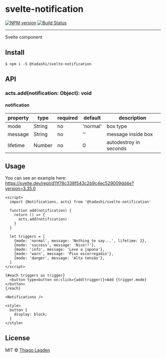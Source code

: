 # svelte-notification

[![NPM version][npm-img]][npm]
[![Build Status][ci-img]][ci]


[npm-img]:         https://img.shields.io/npm/v/@tadashi/svelte-notification.svg
[npm]:             https://www.npmjs.com/package/@tadashi/svelte-notification
[ci-img]:          https://github.com/lagden/svelte-notification/workflows/Node.js%20CI/badge.svg
[ci]:              https://github.com/lagden/svelte-notification/actions?query=workflow%3A%22Node.js+CI%22

---

Svelte component

## Install

```
$ npm i -S @tadashi/svelte-notification
```

## API

### acts.add(notification: Object): void

#### notification

property    | type         | required    | default               | description
----------- | ------------ | ----------- | -------------------   | ------------
mode        | String       | no          | 'normal'              | box type
message     | String       | no          | ''                    | message inside box
lifetime    | Number       | no          | 0                     | autodestroy in seconds


## Usage

You can see an example here: https://svelte.dev/repl/d11f78c338f543c2b9c4ec529009dd4e?version=3.35.0

```svelte
<script>
  import {Notifications, acts} from '@tadashi/svelte-notification'

  function add(notification) {
    return () => {
      acts.add(notification)
    }
  }

  let triggers = [
    {mode: 'normal', message: 'Nothing to say...', lifetime: 2},
    {mode: 'success', message: 'Nice!!'},
    {mode: 'info', message: 'Leve a japona'},
    {mode: 'warn', message: 'Piso escorregadio'},
    {mode: 'danger', message: 'Alta tensão'},
  ]
</script>

{#each triggers as trigger}
  <button type=button on:click={add(trigger)}>Add {trigger.mode}</button>
{/each}

<Notifications />

<style>
  button {
    display: block;
  }
</style>
```


## License

MIT © [Thiago Lagden](https://github.com/lagden)
